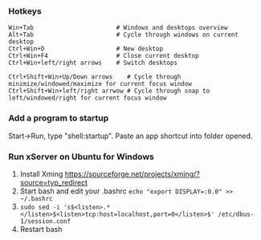 ### Hotkeys
    Win+Tab                       # Windows and desktops overview
    Alt+Tab                       # Cycle through windows on current desktop
    Ctrl+Win+D                    # New desktop
    Ctrl+Win+F4                   # Close current desktop
    Ctrl+Win+left/right arrows    # Switch desktops

    Ctrl+Shift+Win+Up/Down arrows    # Cycle through minimize/windowed/maximize for current focus window
    Ctrl+Shift+Win+left/right arrwow # Cycle through snap to left/windowed/right for current focus window

### Add a program to startup
Start->Run, type "shell:startup".  Paste an app shortcut into folder opened.

### Run xServer on Ubuntu for Windows
1.  Install Xming https://sourceforge.net/projects/xming/?source=typ_redirect
2.  Start bash and edit your .bashrc  `echo "export DISPLAY=:0.0" >> ~/.bashrc`
3.  `sudo sed -i 's$<listen>.*</listen>$<listen>tcp:host=localhost,port=0</listen>$' /etc/dbus-1/session.conf`
4.  Restart bash

